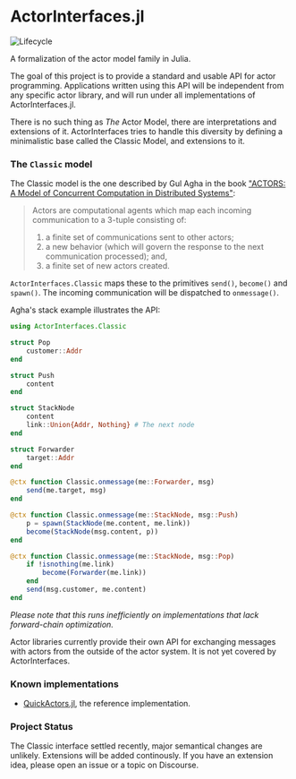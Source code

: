 # ActorInterfaces.jl

![Lifecycle](https://img.shields.io/badge/lifecycle-experimental-orange.svg)<!--
![Lifecycle](https://img.shields.io/badge/lifecycle-maturing-blue.svg)
![Lifecycle](https://img.shields.io/badge/lifecycle-stable-green.svg)
 -->
<!--
[![Documentation](https://img.shields.io/badge/docs-stable-blue.svg)](https://juliaactors.github.io/ActorInterfaces.jl/stable)
[![Documentation](https://img.shields.io/badge/docs-master-blue.svg)](https://juliaactors.github.io/ActorInterfaces.jl/dev)
-->

A formalization of the actor model family in Julia.

The goal of this project is to provide a standard and usable API for actor programming. Applications written using this API will be independent from any specific actor library, and will run under all implementations of ActorInterfaces.jl.

There is no such thing as *The* Actor Model, there are interpretations and extensions of it.
ActorInterfaces tries to handle this diversity by defining a minimalistic base called the Classic
Model, and extensions to it. 

### The `Classic` model

The Classic model is the one described by Gul Agha in the book ["ACTORS: A Model of
Concurrent Computation in Distributed Systems"](https://dl.acm.org/doi/book/10.5555/7929):


> Actors are computational agents which map each incoming communication
> to a 3-tuple consisting of:
> 1. a finite set of communications sent to other actors;
> 2. a new behavior (which will govern the response to the next communication processed); and,
> 3. a finite set of new actors created.

`ActorInterfaces.Classic` maps these to the primitives `send()`, `become()` and `spawn()`. The incoming communication will be dispatched to `onmessage()`.

Agha's stack example illustrates the API:

```julia
using ActorInterfaces.Classic

struct Pop
    customer::Addr
end

struct Push
    content
end

struct StackNode
    content
    link::Union{Addr, Nothing} # The next node
end

struct Forwarder
    target::Addr
end

@ctx function Classic.onmessage(me::Forwarder, msg)
    send(me.target, msg)
end

@ctx function Classic.onmessage(me::StackNode, msg::Push)
    p = spawn(StackNode(me.content, me.link))
    become(StackNode(msg.content, p))
end

@ctx function Classic.onmessage(me::StackNode, msg::Pop)
    if !isnothing(me.link)
        become(Forwarder(me.link))
    end
    send(msg.customer, me.content)
end
```

_Please note that this runs inefficiently on implementations that lack forward-chain optimization._

Actor libraries currently provide their own API for exchanging messages with actors from the outside of the actor system. It is not yet covered by ActorInterfaces. 

### Known implementations

- [QuickActors.jl](https://github.com/JuliaActors/QuickActors.jl), the reference implementation.

### Project Status

The Classic interface settled recently, major semantical changes are unlikely.
Extensions will be added continously. If you have an extension idea, please open an issue or
a topic on Discourse.